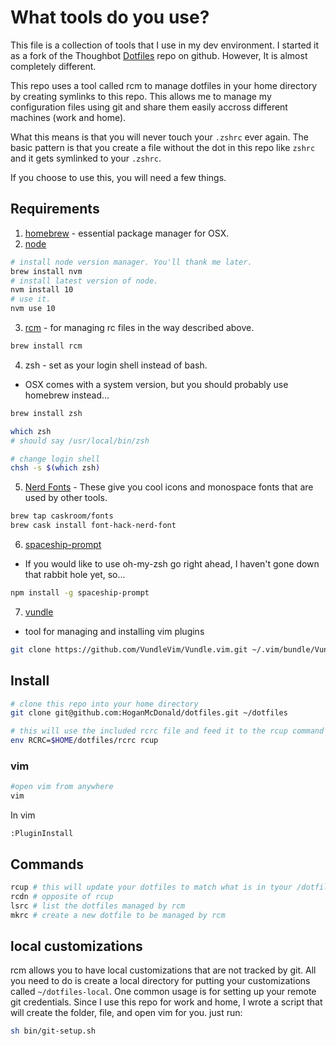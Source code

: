 # What tools do you use?

This file is a collection of tools that I use in my dev environment. I started it as a fork of the Thoughbot [Dotfiles](https://github.com/thoughtbot/dotfiles) repo on github. However, It is almost completely different.

This repo uses a tool called rcm to manage dotfiles in your home directory by creating symlinks to this repo. This allows me to manage my configuration files using git and share them easily accross different machines (work and home). 

What this means is that you will never touch your `.zshrc` ever again. The basic pattern is that you create a file without the dot in this repo like `zshrc` and it gets symlinked to your `.zshrc`.

If you choose to use this, you will need a few things.

## Requirements

1. [homebrew](https://brew.sh/) - essential package manager for OSX.
2. [node](https://nodejs.org/en/)
```bash
# install node version manager. You'll thank me later.
brew install nvm 
# install latest version of node.
nvm install 10 
# use it.
nvm use 10 
```

3. [rcm](https://github.com/thoughtbot/rcm) - for managing rc files in the way described above.
```bash
brew install rcm
```

4. zsh - set as your login shell instead of bash.
- OSX comes with a system version, but you should probably use homebrew instead... 
```bash
brew install zsh

which zsh 
# should say /usr/local/bin/zsh

# change login shell
chsh -s $(which zsh) 
```

5. [Nerd Fonts](https://github.com/ryanoasis/nerd-fonts#option-4-homebrew-fonts) - These give you cool icons and monospace fonts that are used by other tools.
```bash
brew tap caskroom/fonts
brew cask install font-hack-nerd-font
```

6. [spaceship-prompt](https://github.com/denysdovhan/spaceship-prompt)
- If you would like to use oh-my-zsh go right ahead, I haven't gone down that rabbit hole yet, so...
```bash
npm install -g spaceship-prompt
```

7. [vundle](https://github.com/VundleVim/Vundle.vim)
- tool for managing and installing vim plugins
```bash
git clone https://github.com/VundleVim/Vundle.vim.git ~/.vim/bundle/Vundle.vim
```

## Install

```bash
# clone this repo into your home directory
git clone git@github.com:HoganMcDonald/dotfiles.git ~/dotfiles 

# this will use the included rcrc file and feed it to the rcup command
env RCRC=$HOME/dotfiles/rcrc rcup 
```

### vim

```bash
#open vim from anywhere
vim 
```

In vim
```vim
:PluginInstall
```

## Commands

```bash
rcup # this will update your dotfiles to match what is in tyour /dotfiles repo
rcdn # opposite of rcup
lsrc # list the dotfiles managed by rcm
mkrc # create a new dotfile to be managed by rcm
```

## local customizations

rcm allows you to have local customizations that are not tracked by git. All you need to do is create a local directory for putting your customizations called `~/dotfiles-local`. One common usage is for setting up your remote git credentials. Since I use this repo for work and home, I wrote a script that will create the folder, file, and open vim for you. just run:

```bash
sh bin/git-setup.sh
```
